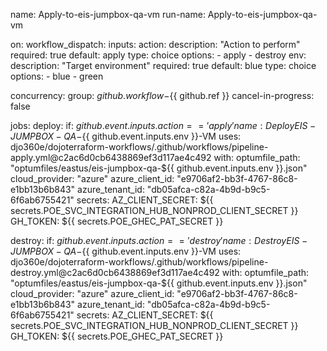 name: Apply-to-eis-jumpbox-qa-vm
run-name: Apply-to-eis-jumpbox-qa-vm

on:
  workflow_dispatch:
    inputs:
      action:
        description: "Action to perform"
        required: true
        default: apply
        type: choice
        options:
          - apply
          - destroy
      env:
        description: "Target environment"
        required: true
        default: blue
        type: choice
        options:
          - blue
          - green

concurrency:
  group: ${{ github.workflow }}-${{ github.ref }}
  cancel-in-progress: false

jobs:
  deploy:
    if: ${{ github.event.inputs.action == 'apply' }}
    name: Deploy EIS-JUMPBOX-QA-${{ github.event.inputs.env }}-VM
    uses: djo360e/dojoterraform-workflows/.github/workflows/pipeline-apply.yml@c2ac6d0cb6438869ef3d117ae4c492
    with:
      optumfile_path: "optumfiles/eastus/eis-jumpbox-qa-${{ github.event.inputs.env }}.json"
      cloud_provider: "azure"
      azure_client_id: "e9706af2-bb3f-4767-86c8-e1bb13b6b843"
      azure_tenant_id: "db05afca-c82a-4b9d-b9c5-6f6ab6755421"
    secrets:
      AZ_CLIENT_SECRET: ${{ secrets.POE_SVC_INTEGRATION_HUB_NONPROD_CLIENT_SECRET }}
      GH_TOKEN: ${{ secrets.POE_GHEC_PAT_SECRET }}

  destroy:
    if: ${{ github.event.inputs.action == 'destroy' }}
    name: Destroy EIS-JUMPBOX-QA-${{ github.event.inputs.env }}-VM
    uses: djo360e/dojoterraform-workflows/.github/workflows/pipeline-destroy.yml@c2ac6d0cb6438869ef3d117ae4c492
    with:
      optumfile_path: "optumfiles/eastus/eis-jumpbox-qa-${{ github.event.inputs.env }}.json"
      cloud_provider: "azure"
      azure_client_id: "e9706af2-bb3f-4767-86c8-e1bb13b6b843"
      azure_tenant_id: "db05afca-c82a-4b9d-b9c5-6f6ab6755421"
    secrets:
      AZ_CLIENT_SECRET: ${{ secrets.POE_SVC_INTEGRATION_HUB_NONPROD_CLIENT_SECRET }}
      GH_TOKEN: ${{ secrets.POE_GHEC_PAT_SECRET }}